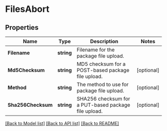 # FilesAbort

## Properties

Name | Type | Description | Notes
------------ | ------------- | ------------- | -------------
**Filename** | **string** | Filename for the package file upload. | 
**Md5Checksum** | **string** | MD5 checksum for a POST-based package file upload. | [optional] 
**Method** | **string** | The method to use for package file upload. | [optional] 
**Sha256Checksum** | **string** | SHA256 checksum for a PUT-based package file upload. | [optional] 

[[Back to Model list]](../README.md#documentation-for-models) [[Back to API list]](../README.md#documentation-for-api-endpoints) [[Back to README]](../README.md)


